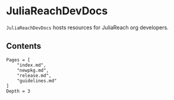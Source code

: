 # JuliaReachDevDocs

`JuliaReachDevDocs` hosts resources for JuliaReach org developers.

## Contents

```@contents
Pages = [
    "index.md",
    "newpkg.md",
    "release.md",
    "guidelines.md"
]
Depth = 3
```
